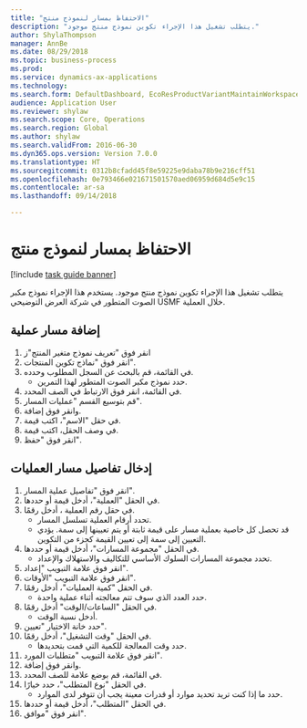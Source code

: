 ```yaml
--- 
title: "الاحتفاظ بمسار لنموذج منتج"
description: "يتطلب تشغيل هذا الإجراء تكوين نموذج منتج موجود."
author: ShylaThompson
manager: AnnBe
ms.date: 08/29/2018
ms.topic: business-process
ms.prod: 
ms.service: dynamics-ax-applications
ms.technology: 
ms.search.form: DefaultDashboard, EcoResProductVariantMaintainWorkspace, PCProductConfigurationModelListPage, PCProductConfigurationModelDetails, PCRouteOperationDetails, WrkCtrCapabilityLookUp
audience: Application User
ms.reviewer: shylaw
ms.search.scope: Core, Operations
ms.search.region: Global
ms.author: shylaw
ms.search.validFrom: 2016-06-30
ms.dyn365.ops.version: Version 7.0.0
ms.translationtype: HT
ms.sourcegitcommit: 0312b8cfadd45f8e59225e9daba78b9e216cff51
ms.openlocfilehash: 0e793466e021671501570aed06959d684d5e9c15
ms.contentlocale: ar-sa
ms.lasthandoff: 09/14/2018

---
```

# <a name="maintain-route-for-a-product-model"></a>الاحتفاظ بمسار لنموذج منتج

[!include [task guide banner](../../includes/task-guide-banner.md)]

يتطلب تشغيل هذا الإجراء تكوين نموذج منتج موجود. يستخدم هذا الإجراء نموذج مكبر الصوت المتطور في شركة العرض التوضيحي USMF خلال العملية.


## <a name="add-a-route-operation"></a>إضافة مسار عملية
1. انقر فوق "تعريف نموذج متغير المنتج"ز
2. انقر فوق "نماذج تكوين المنتجات".
3. في القائمة، قم بالبحث عن السجل المطلوب وحدده.
    * حدد نموذج مكبر الصوت المتطور لهذا التمرين.  
4. في القائمة، انقر فوق الارتباط في الصف المحدد.
5. قم بتوسيع القسم "عمليات المسار".
6. وانقر فوق إضافة.
7. في حقل "الاسم"، اكتب قيمة.
8. في وصف الحقل، اكتب قيمة.
9. انقر فوق "حفظ".

## <a name="enter-route-operation-details"></a>إدخال تفاصيل مسار العمليات
1. انقر فوق "تفاصيل عملية المسار".
2. في الحقل "العملية"، أدخل قيمة أو حددها.
3. في حقل رقم العملية ، أدخل رقمًا.
    * تحدد أرقام العملية تسلسل المسار.  
    * قد تحصل كل خاصية بعملية مسار على قيمة ثابتة أو يتم تعيينها إلى سمة. يؤدي التعيين إلى سمة إلى تعيين القيمة كجزء من التكوين.  
4. في الحقل "مجموعة المسارات"، أدخل قيمة أو حددها.
    * تحدد مجموعة المسارات السلوك الأساسي للتكاليف والاستهلاك والإعداد.  
5. انقر فوق علامة التبويب "إعداد".
6. انقر فوق علامة التبويب "الأوقات".
7. في الحقل "كمية العمليات‬"، أدخل رقمًا.
    * حدد العدد الذي سوف تتم معالجته أثناء عملية واحدة.  
8. في الحقل "الساعات/الوقت" أدخل رقمًا.
    * أدخل نسبة الوقت.  
9. حدد خانة الاختيار "تعيين".
10. في الحقل "وقت التشغيل"، أدخل رقمًا.
    * حدد وقت المعالجة للكمية التي قمت بتحديدها.  
11. انقر فوق علامة التبويب "متطلبات المورد".
12. وانقر فوق إضافة.
13. في القائمة، قم بوضع علامة للصف المحدد.
14. في الحقل "نوع المتطلب"، حدد خيارًا.
    * حدد ما إذا كنت تريد تحديد موارد أو قدرات معينة يجب أن تتوفر لدى الموارد.  
15. في الحقل "المتطلب"، أدخل قيمة أو حددها.
16. انقر فوق "موافق".


